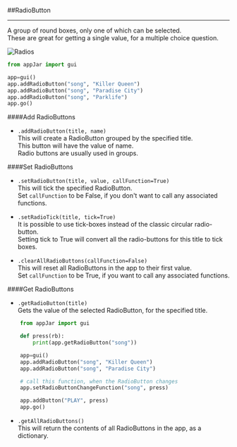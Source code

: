 ##RadioButton
____
A group of round boxes, only one of which can be selected.  
These are great for getting a single value, for a multiple choice question.  

![Radios](img/t_radios.png)  

```python
from appJar import gui

app=gui()
app.addRadioButton("song", "Killer Queen")
app.addRadioButton("song", "Paradise City")
app.addRadioButton("song", "Parklife")
app.go()
```

####Add RadioButtons
* `.addRadioButton(title, name)`  
    This will create a RadioButton grouped by the specified title.  
    This button will have the value of name.  
    Radio buttons are usually used in groups.  

####Set RadioButtons
* `.setRadioButton(title, value, callFunction=True)`  
    This will tick the specified RadioButton.  
    Set ```callFunction``` to be False, if you don't want to call any associated functions.  

* `.setRadioTick(title, tick=True)`  
    It is possible to use tick-boxes instead of the classic circular radio-button.  
    Setting tick to True will convert all the radio-buttons for this title to tick boxes.  

* `.clearAllRadioButtons(callFunction=False)`  
    This will reset all RadioButtons in the app to their first value.  
    Set ```callFunction``` to be True, if you want to call any associated functions.  

####Get RadioButtons
* `.getRadioButton(title)`  
    Gets the value of the selected RadioButton, for the specified title.
```python
    from appJar import gui

    def press(rb):
        print(app.getRadioButton("song"))

    app=gui()
    app.addRadioButton("song", "Killer Queen")
    app.addRadioButton("song", "Paradise City")

    # call this function, when the RadioButton changes
    app.setRadioButtonChangeFunction("song", press)

    app.addButton("PLAY", press)
    app.go()
```

* `.getAllRadioButtons()`  
    This will return the contents of all RadioButtons in the app, as a dictionary.  
